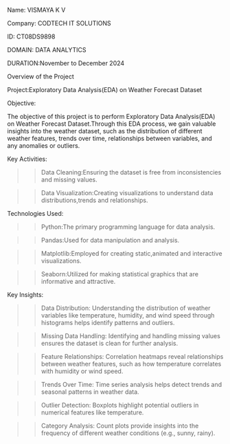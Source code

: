 Name: VISMAYA K V 

Company: CODTECH IT SOLUTIONS

ID: CT08DS9898

DOMAIN: DATA ANALYTICS

DURATION:November to December 2024



Overview of the Project

Project:Exploratory Data Analysis(EDA) on Weather Forecast Dataset

Objective:

The objective of this project is to perform Exploratory Data Analysis(EDA) on Weather Forecast Dataset.Through this EDA process, we gain valuable insights into the weather dataset,
such as the distribution of different weather features, trends over time, relationships between variables, and any anomalies or outliers.

Key Activities:
>>Data Cleaning:Ensuring the dataset is free from inconsistencies and missing values.

>>Data Visualization:Creating visualizations to understand data distributions,trends and relationships.

Technologies Used:
>>Python:The primary programming language for data analysis.

>>Pandas:Used for data manipulation and analysis.

>>Matplotlib:Employed for creating static,animated and interactive visualizations.

>>Seaborn:Utilized for making statistical graphics that are informative and attractive.

Key Insights:
>>Data Distribution: Understanding the distribution of weather variables like temperature, humidity, and wind speed through histograms helps identify patterns and outliers.

>>Missing Data Handling: Identifying and handling missing values ensures the dataset is clean for further analysis.

>>Feature Relationships: Correlation heatmaps reveal relationships between weather features, such as how temperature correlates with humidity or wind speed.

>>Trends Over Time: Time series analysis helps detect trends and seasonal patterns in weather data.

>>Outlier Detection: Boxplots highlight potential outliers in numerical features like temperature.

>>Category Analysis: Count plots provide insights into the frequency of different weather conditions (e.g., sunny, rainy).


